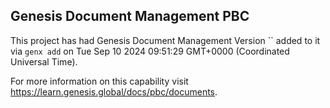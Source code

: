 ## Genesis Document Management PBC

This project has had Genesis Document Management Version `` added to it via `genx add` on Tue Sep 10 2024 09:51:29 GMT+0000 (Coordinated Universal Time).

For more information on this capability visit https://learn.genesis.global/docs/pbc/documents.

